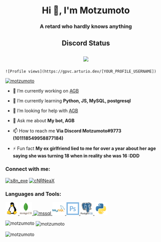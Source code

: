 <h1 align="center">Hi 👋, I'm Motzumoto</h1>
<h3 align="center">A retard who hardly knows anything</h3>

<div  align="center">
    <h2>Discord Status<br><br>
    <a href="https://discord.com/users/101118549958877184">
    <img height="80px" src="https://discord.c99.nl/widget/theme-3/101118549958877184.png" />
    </a><br>
</div>

    
    ![Profile views](https://gpvc.arturio.dev/[YOUR_PROFILE_USERNAME])


<p align="left"> <a href="https://github.com/ryo-ma/github-profile-trophy"><img src="https://github-profile-trophy.vercel.app/?username=motzumoto" alt="motzumoto" /></a> </p>

- 🔭 I’m currently working on [AGB](https://top.gg/bot/723726581864071178)

- 🌱 I’m currently learning **Python, JS, MySQL, postgresql**

- 🤝 I’m looking for help with [AGB](https://top.gg/bot/723726581864071178)

- 💬 Ask me about **My bot, AGB**

- 📫 How to reach me **Via Discord Motzumoto#9773 (101118549958877184)**

- ⚡ Fun fact **My ex girlfriend lied to me for over a year about her age saying she was turning 18 when in reality she was 16 :DDD**

<h3 align="left">Connect with me:</h3>
<p align="left">
<a href="https://instagram.com/motz.exe" target="blank"><img align="center" src="https://raw.githubusercontent.com/rahuldkjain/github-profile-readme-generator/master/src/images/icons/Social/instagram.svg" alt="s8n_exe" height="30" width="40" /></a>
<a href="https://discord.gg/cNRNeaX" target="blank"><img align="center" src="https://raw.githubusercontent.com/rahuldkjain/github-profile-readme-generator/master/src/images/icons/Social/discord.svg" alt="cNRNeaX" height="30" width="40" /></a>
</p>

<h3 align="left">Languages and Tools:</h3>
<p align="left"> <a href="https://www.linux.org/" target="_blank"> <img src="https://raw.githubusercontent.com/devicons/devicon/master/icons/linux/linux-original.svg" alt="linux" width="40" height="40"/> </a> <a href="https://www.mongodb.com/" target="_blank"> <img src="https://raw.githubusercontent.com/devicons/devicon/master/icons/mongodb/mongodb-original-wordmark.svg" alt="mongodb" width="40" height="40"/> </a> <a href="https://www.microsoft.com/en-us/sql-server" target="_blank"> <img src="https://www.svgrepo.com/show/303229/microsoft-sql-server-logo.svg" alt="mssql" width="40" height="40"/> </a> <a href="https://www.mysql.com/" target="_blank"> <img src="https://raw.githubusercontent.com/devicons/devicon/master/icons/mysql/mysql-original-wordmark.svg" alt="mysql" width="40" height="40"/> </a> <a href="https://www.photoshop.com/en" target="_blank"> <img src="https://raw.githubusercontent.com/devicons/devicon/master/icons/photoshop/photoshop-line.svg" alt="photoshop" width="40" height="40"/> </a> <a href="https://www.postgresql.org" target="_blank"> <img src="https://raw.githubusercontent.com/devicons/devicon/master/icons/postgresql/postgresql-original-wordmark.svg" alt="postgresql" width="40" height="40"/> </a> <a href="https://www.python.org" target="_blank"> <img src="https://raw.githubusercontent.com/devicons/devicon/master/icons/python/python-original.svg" alt="python" width="40" height="40"/> </a> </p>

<p><img align="left" src="https://github-readme-stats.vercel.app/api/top-langs?username=motzumoto&show_icons=true&theme=dark&locale=en&layout=compact" alt="motzumoto" /></p>

<p>&nbsp;<img align="center" src="https://github-readme-stats.vercel.app/api?username=motzumoto&show_icons=true&theme=dark&title_color=ffffff&text_color=009919&locale=en" alt="motzumoto" /></p>

<p><img align="center" src="https://github-readme-streak-stats.herokuapp.com/?user=motzumoto&theme=dark" alt="motzumoto" /></p>

